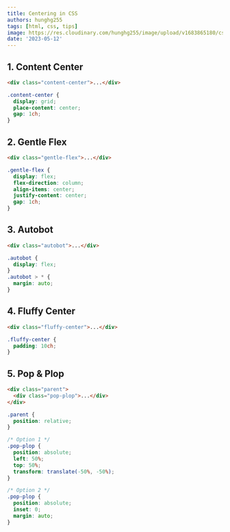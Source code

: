 ```yaml
---
title: Centering in CSS
authors: hunghg255
tags: [html, css, tips]
image: https://res.cloudinary.com/hunghg255/image/upload/v1683865180/css-center_m1zi5l.png
date: '2023-05-12'
---
```


<!--truncate-->

## 1. Content Center

```html title=HTML
<div class="content-center">...</div>
```

```css title=CSS
.content-center {
  display: grid;
  place-content: center;
  gap: 1ch;
}
```

## 2. Gentle Flex

```html title=HTML
<div class="gentle-flex">...</div>
```

```css title=CSS
.gentle-flex {
  display: flex;
  flex-direction: column;
  align-items: center;
  justify-content: center;
  gap: 1ch;
}
```

## 3. Autobot

```html title=HTML
<div class="autobot">...</div>
```

```css title=CSS
.autobot {
  display: flex;
}
.autobot > * {
  margin: auto;
}
```

## 4. Fluffy Center

```html title=HTML
<div class="fluffy-center">...</div>
```

```css title=CSS
.fluffy-center {
  padding: 10ch;
}
```

## 5. Pop & Plop

```html title=HTML
<div class="parent">
  <div class="pop-plop">...</div>
</div>
```

```css title=CSS
.parent {
  position: relative;
}

/* Option 1 */
.pop-plop {
  position: absolute;
  left: 50%;
  top: 50%;
  transform: translate(-50%, -50%);
}

/* Option 2 */
.pop-plop {
  position: absolute;
  inset: 0;
  margin: auto;
}
```
